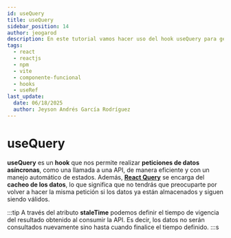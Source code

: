 ```yaml
---
id: useQuery
title: useQuery
sidebar_position: 14
author: jeogarod
description: En este tutorial vamos hacer uso del hook useQuery para gestionar los datos asíncronos obtenidos de una API
tags:
  - react
  - reactjs
  - npm
  - vite
  - componente-funcional
  - hooks
  - useRef
last_update:
  date: 06/18/2025
  author: Jeyson Andrés García Rodríguez
---
```


# useQuery

**useQuery** es un **hook** que nos permite realizar **peticiones de datos asíncronas**, como una llamada a una API, de manera eficiente y con un manejo automático de estados. Además, [**React Query**](/docs/programacion/reactjs/frameworks/react-query.md) se encarga del **cacheo de los datos**, lo que significa que no tendrás que preocuparte por volver a hacer la misma petición si los datos ya están almacenados y siguen siendo válidos.


:::tip
A través del atributo **staleTime** podemos definir el tiempo de vigencia del resultado obtenido al consumir la API. Es decir, los datos no serán consultados nuevamente sino hasta cuando finalice el tiempo definido. 
:::s